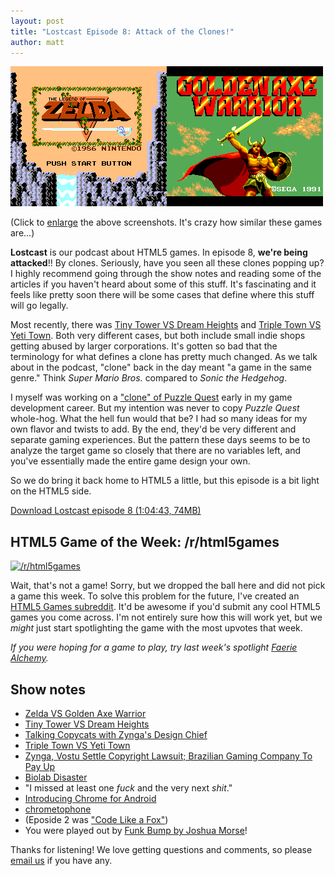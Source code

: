 ```yaml
---
layout: post
title: "Lostcast Episode 8: Attack of the Clones!"
author: matt
---
```


<a href="/media/images/posts/lostcast_08/zelda_vs_golden_axe_warrior.png">
	<img alt="Zelda Vs. Golden Axe Warrior" src="/media/images/posts/lostcast_08/zelda_vs_golden_axe_warrior_thumbnail.png">
</a>

(Click to [enlarge][1] the above screenshots. It's crazy how similar these games are…)

**Lostcast** is our podcast about HTML5 games. In episode 8, **we're being attacked**!! By clones. Seriously, have you seen all these clones popping up? I highly recommend going through the show notes and reading some of the articles if you haven't heard about some of this stuff. It's fascinating and it feels like pretty soon there will be some cases that define where this stuff will go legally.

Most recently, there was [Tiny Tower VS Dream Heights][2] and [Triple Town VS Yeti Town][3]. Both very different cases, but both include small indie shops getting abused by larger corporations. It's gotten so bad that the terminology for what defines a clone has pretty much changed. As we talk about in the podcast, "clone" back in the day meant "a game in the same genre." Think _Super Mario Bros._ compared to _Sonic the Hedgehog_.

I myself was working on a ["clone" of Puzzle Quest](/puzzle-punk-a-postmortem-on-a-failed-puzzle-q/) early in my game development career. But my intention was never to copy _Puzzle Quest_ whole-hog. What the hell fun would that be? I had so many ideas for my own flavor and twists to add. By the end, they'd be very different and separate gaming experiences. But the pattern these days seems to be to analyze the target game so closely that there are no variables left, and you've essentially made the entire game design your own.

So we do bring it back home to HTML5 a little, but this episode is a bit light on the HTML5 side.

<a class="download-podcast" href="/media/lostcast/lostcast_episode_8_attack_of_the_clones.mp3">
	Download Lostcast episode 8 (1:04:43, 74MB)
</a>

## HTML5 Game of the Week: /r/html5games

<a class="before" href="http://www.reddit.com/r/html5games">
	<img alt="/r/html5games" src="http://s3.amazonaws.com/sp.reddit.com/reddit2008_03_05.png">
</a>

Wait, that's not a game! Sorry, but we dropped the ball here and did not pick a game this week. To solve this problem for the future, I've created an [HTML5 Games subreddit][4]. It'd be awesome if you'd submit any cool HTML5 games you come across. I'm not entirely sure how this will work yet, but we _might_ just start spotlighting the game with the most upvotes that week.

_If you were hoping for a game to play, try last week's spotlight [Faerie Alchemy](http://subsoap.com/games/faerie-alchemy/html5/)._

## Show notes

* [Zelda VS Golden Axe Warrior][1]
* [Tiny Tower VS Dream Heights][2]
* [Talking Copycats with Zynga's Design Chief][5]
* [Triple Town VS Yeti Town][3]
* [Zynga, Vostu Settle Copyright Lawsuit; Brazilian Gaming Company To Pay Up][6]
* [Biolab Disaster][7]
* "I missed at least one _fuck_ and the very next _shit_."
* [Introducing Chrome for Android][8]
* [chrometophone][9]
* (Eposide 2 was ["Code Like a Fox"][10])
* You were played out by [Funk Bump by Joshua Morse][11]!

Thanks for listening! We love getting questions and comments, so please [email us](mailto:hello@lostdecadegames.com) if you have any.

[1]: /media/images/posts/lostcast_08/zelda_vs_golden_axe_warrior.png
[2]: https://s3.amazonaws.com/nbpromo/dearzynga.jpg
[3]: http://www.edery.org/2012/01/standing-up-for-ourselves/
[4]: http://www.reddit.com/r/html5games
[5]: http://www.gamasutra.com/view/feature/6687/talking_copycats_with_zyngas_.php
[6]: http://techcrunch.com/2011/12/06/zynga-vostu-settle-copyright-lawsuit-brazilian-gaming-company-to-pay-up/
[7]: http://playbiolab.com/
[8]: http://googleblog.blogspot.com/2012/02/introducing-chrome-for-android.html
[9]: http://code.google.com/p/chrometophone/
[10]: http://www.lostdecadegames.com/lostcast-episode-2-code-like-a-fox/
[11]: http://joshuamorse.bandcamp.com/track/funk-bump
